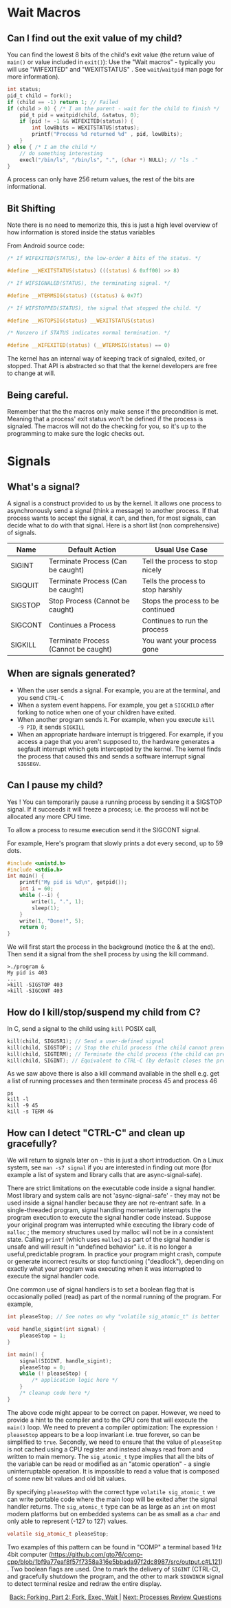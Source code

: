 # Wait Macros

## Can I find out the exit value of my child?

You can find the lowest 8 bits of the child's exit value (the return value of `main()` or value included in `exit()`): Use the "Wait macros" - typically you will use "WIFEXITED" and "WEXITSTATUS" . See `wait`/`waitpid` man page for more information).
```C
int status;
pid_t child = fork();
if (child == -1) return 1; // Failed
if (child > 0) { /* I am the parent - wait for the child to finish */
    pid_t pid = waitpid(child, &status, 0);
    if (pid != -1 && WIFEXITED(status)) {
        int low8bits = WEXITSTATUS(status);
        printf("Process %d returned %d" , pid, low8bits);
    }
} else { /* I am the child */
    // do something interesting
    execl("/bin/ls", "/bin/ls", ".", (char *) NULL); // "ls ."
}
```

A process can only have 256 return values, the rest of the bits are informational.

## Bit Shifting

Note there is no need to memorize this, this is just a high level overview of how information is stored inside the status variables

From Android source code:
```C
/* If WIFEXITED(STATUS), the low-order 8 bits of the status. */

#define __WEXITSTATUS(status) (((status) & 0xff00) >> 8)

/* If WIFSIGNALED(STATUS), the terminating signal. */

#define __WTERMSIG(status) ((status) & 0x7f)

/* If WIFSTOPPED(STATUS), the signal that stopped the child. */

#define __WSTOPSIG(status) __WEXITSTATUS(status)

/* Nonzero if STATUS indicates normal termination. */

#define __WIFEXITED(status) (__WTERMSIG(status) == 0)
```

The kernel has an internal way of keeping track of signaled, exited, or stopped. That API is abstracted so that that the kernel developers are free to change at will.

## Being careful.

Remember that the the macros only make sense if the precondition is met. Meaning that a process' exit status won't be defined if the process is signaled. The macros will not do the checking for you, so it's up to the programming to make sure the logic checks out.

# Signals

## What's a signal?

A signal is a construct provided to us by the kernel. It allows one process to asynchronously send a signal (think a message) to another process. If that process wants to accept the signal, it can, and then, for most signals, can decide what to do with that signal. Here is a short list (non comprehensive) of signals.

|   Name   |             Default Action             | Usual Use Case |
|----------|----------------------------------------|--------------------------------|
| SIGINT   | Terminate Process (Can be caught)      | Tell the process to stop nicely |
| SIGQUIT  | Terminate Process (Can be caught)      | Tells the process to stop harshly |
| SIGSTOP  | Stop Process (Cannot be caught)        | Stops the process to be continued |
| SIGCONT  | Continues a Process                    | Continues to run the process |
| SIGKILL  | Terminate Process (Cannot be caught)   | You want your process gone |

## When are signals generated?

* When the user sends a signal. For example, you are at the terminal, and you send `CTRL-C`
* When a system event happens. For example, you get a `SIGCHILD` after forking to notice when one of your children have exited.
* When another program sends it. For example, when you execute `kill -9 PID`, it sends `SIGKILL`
* When an appropriate hardware interrupt is triggered. For example, if you access a page that you aren't supposed to, the hardware generates a segfault interrupt which gets intercepted by the kernel. The kernel finds the process that caused this and sends a software interrupt signal `SIGSEGV`.

## Can I pause my child?

Yes ! You can temporarily pause a running process by sending it a SIGSTOP signal.
If it succeeds it will freeze a process; i.e. the process will not be allocated any more CPU time.

To allow a process to resume execution send it the SIGCONT signal.

For example,
Here's program that slowly prints a dot every second, up to 59 dots.
```C
#include <unistd.h>
#include <stdio.h>
int main() {
    printf("My pid is %d\n", getpid());
    int i = 60;
    while (--i) { 
        write(1, ".", 1);
        sleep(1);
    }
    write(1, "Done!", 5);
    return 0;
}
```
We will first start the process in the background (notice the & at the end).
Then send it a signal from the shell process by using the kill command.
```
>./program &
My pid is 403
...
>kill -SIGSTOP 403
>kill -SIGCONT 403
```

## How do I kill/stop/suspend my child from C?
In C, send a signal to the child using `kill` POSIX call,
```C
kill(child, SIGUSR1); // Send a user-defined signal
kill(child, SIGSTOP); // Stop the child process (the child cannot prevent this)
kill(child, SIGTERM); // Terminate the child process (the child can prevent this)
kill(child, SIGINT); // Equivalent to CTRL-C (by default closes the process)
```

As we saw above there is also a kill command available in the shell
e.g. get a list of running processes and then terminate process 45 and process 46
```
ps
kill -l 
kill -9 45
kill -s TERM 46
```
## How can I detect "CTRL-C" and clean up gracefully?

We will return to signals later on - this is just a short introduction. On a Linux system, see `man -s7 signal` if you are interested in finding out more (for example a list of system and library calls that are async-signal-safe).

There are strict limitations on the executable code inside a signal handler. Most library and system calls are not 'async-signal-safe' - they may not be used inside a signal handler because they are not re-entrant safe. In a single-threaded program, signal handling momentarily interrupts the program execution to execute the signal handler code instead. Suppose your original program was interrupted while executing the library code of `malloc` ;  the memory structures used by malloc will not be in a consistent state. Calling `printf` (which uses `malloc`) as part of the signal handler is unsafe and will result in "undefined behavior" i.e. it is no longer a useful,predictable program. In practice your program might crash, compute or generate incorrect results or stop functioning ("deadlock"), depending on exactly what your program was executing when it was interrupted to execute the signal handler code.


One common use of signal handlers is to set a boolean flag that is occasionally polled (read) as part of the normal running of the program. For example,
```C
int pleaseStop; // See notes on why "volatile sig_atomic_t" is better

void handle_sigint(int signal) {
    pleaseStop = 1;
}

int main() {
    signal(SIGINT, handle_sigint);
    pleaseStop = 0;
    while (! pleaseStop) { 
        /* application logic here */ 
    }
    /* cleanup code here */
}
```

The above code might appear to be correct on paper. However, we need to provide a hint to the compiler and to the CPU core that will execute the `main()` loop. We need to prevent a compiler optimization: The expression `! pleaseStop` appears to be a loop invariant i.e. true forever, so can be simplified to `true`.  Secondly, we need to ensure that the value of `pleaseStop` is not cached using a CPU register and instead always read from and written to main memory. The `sig_atomic_t` type implies that all the bits of the variable can be read or modified as an "atomic operation" - a single uninterruptable operation. It is impossible to read a value that is composed of some new bit values and old bit values.

By specifying `pleaseStop` with the correct type `volatile sig_atomic_t` we can write portable code where the main loop will be exited after the signal handler returns. The `sig_atomic_t` type can be as large as an `int` on most modern platforms but on embedded systems can be as small as a `char` and only able to represent (-127 to 127) values.

```C
volatile sig_atomic_t pleaseStop;
```
Two examples of this pattern can be found in "COMP" a terminal based 1Hz 4bit computer (https://github.com/gto76/comp-cpp/blob/1bf9a77eaf8f57f7358a316e5bbada97f2dc8987/src/output.c#L121).
Two boolean flags are used. One to mark the delivery of `SIGINT` (CTRL-C), and gracefully shutdown the program, and the other to mark `SIGWINCH` signal to detect terminal resize and redraw the entire display. 

<div align="center">
<a href="https://github.com/bigalex95/modern-cpp-tutorial/CProgramming/SystemProgramming/wiki/Forking%2C-Part-2%3A-Fork%2C-Exec%2C-Wait/_edit">
Back: Forking, Part 2: Fork, Exec, Wait
</a> |
<a href="https://github.com/bigalex95/modern-cpp-tutorial/CProgramming/SystemProgramming/wiki/Processes-Review-Questions">
Next: Processes Review Questions
</a>
</div>
